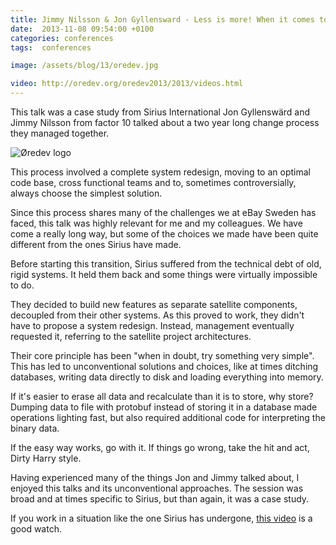 ```yaml
---
title: Jimmy Nilsson & Jon Gyllensward - Less is more! When it comes to art and software
date:  2013-11-08 09:54:00 +0100
categories: conferences
tags:  conferences

image: /assets/blog/13/oredev.jpg

video: http://oredev.org/oredev2013/2013/videos.html
---
```


This talk was a case study from Sirius International Jon Gyllenswärd and Jimmy Nilsson from factor 10 talked about a two year long change process they 
managed together.

![Øredev logo]({{page.image}})

This process involved a complete system redesign, moving to an optimal code base, cross functional teams and to, sometimes controversially, always choose the simplest solution.

Since this process shares many of the challenges we at eBay Sweden has faced, this talk was highly relevant for me and my colleagues. We have come a really long way, but some of the choices we made have been quite different from the ones Sirius have made.

Before starting this transition, Sirius suffered from the technical debt of old, rigid systems. It held them back and some things were virtually impossible to do. 

They decided to build new features as separate satellite components, decoupled from their other systems. As this proved to work, they didn't have to propose a system redesign. Instead, management eventually requested it, referring to the satellite project architectures.

Their core principle has been "when in doubt, try something very simple". This has led to unconventional solutions and choices, like at times ditching databases, writing data directly to disk and loading everything into memory. 

If it's easier to erase all data and recalculate than it is to store, why store? Dumping data to file with protobuf instead of storing it in a database made operations lighting fast, but also required additional code for interpreting the binary data.

If the easy way works, go with it. If things go wrong, take the hit and act, Dirty Harry style.

Having experienced many of the things Jon and Jimmy talked about, I enjoyed this talks and its unconventional approaches. The session was broad and at times specific to Sirius, but than again, it was a case study.

If you work in a situation like the one Sirius has undergone, [this video]({{page.video}}) is a good watch.